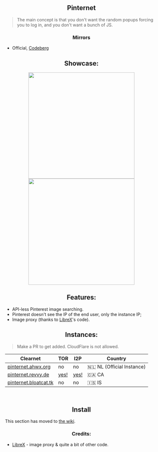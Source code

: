 <h2 align="center">Pinternet</h2>

> The main concept is that you don't want the random popups forcing you to log in, and you don't want a bunch of JS.

<h3 align="center">Mirrors</h3>

* Official, [Codeberg](https://codeberg.org/ahwx/pinternet)


<h2 align="center">Showcase:</h2>
<p align="center">
  <img src="https://raw.githubusercontent.com/Ahwxorg/pinternet/main/misc/pinternet-1.png" width="350">
  <img src="https://raw.githubusercontent.com/Ahwxorg/pinternet/main/misc/pinternet-2.png" width="350">
</p>


<h2 align="center">Features:</h2>

* API-less Pinterest image searching.
* Pinterest doesn't see the IP of the end user, only the instance IP;
* Image proxy (thanks to [LibreX](https://github.com/hnhx/LibreX)'s code).


<h2 align="center">Instances:</h2>

> Make a PR to get added. CloudFlare is not allowed.

| Clearnet | TOR | I2P | Country |
|-|-|-|-|
| [pinternet.ahwx.org](https://pinternet.ahwx.org/) | no | no | 🇳🇱 NL (Official Instance) |
| [pinternet.revvy.de](https://pinternet.revvy.de/) | [yes!](http://pinternet.revvybrr6pvbx4n3j4475h4ghw4elqr4t5xo2vtd3gfpu2nrsnhh57id.onion/) | [yes!](http://revznkqdwy7nmlzql66x226g3qnapiooss3rg2uajbj4rypxjnba.b32.i2p/) | 🇨🇦 CA |
| [pinternet.bloatcat.tk](https://pinternet.bloatcat.tk/) | no | no | 🇮🇸 IS |
<br>


<h2 align="center">Install</h2>

This section has moved to [the wiki](https://github.com/Ahwxorg/pinternet/wiki/Installing).


<h3 align="center">Credits:</h3>

* [LibreX](https://github.com/hnhx/librex) - image proxy & quite a bit of other code.


